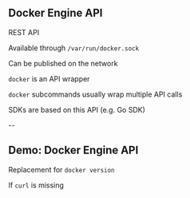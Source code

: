 ## Docker Engine API

REST API

Available through `/var/run/docker.sock`

Can be published on the network

`docker` is an API wrapper

`docker` subcommands usually wrap multiple API calls

SDKs are based on this API (e.g. Go SDK)

--

## Demo: Docker Engine API

Replacement for `docker version`

<!-- include: api-0.command -->

If `curl` is missing

<!-- include: api-1.command -->
